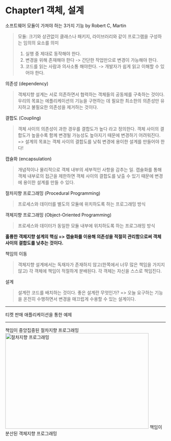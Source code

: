 Chapter1 객체, 설계 
=================

소프트웨어 모듈이 가져야 하는 3가지 기능 by Robert C, Martin
>모듈: 크기와 상관없이 클래스나 패키지, 라이브러리와 같이 프로그램을 구성하는 임의의 요소를 의미
> 1. 실행 중 제대로 동작해야 한다. 
> 2. 변경을 위해 존재해야 한다 -> 간단한 작업만으로 변경이 가능해야 한다. 
> 3. 코드를 읽는 사람과 의사소통 해야한다. -> 개발자가 쉽게 읽고 이해할 수 있어야 한다. 

의존성 (dependency)
>객체지향 설계는 서로 의존하면서 협력하는 객체들의 공동체를 구축하는 것이다. 
>우리의 목표는 에플리케이션의 기능을 구현하는 데 필요한 최소한의 의존성만 유지하고 불필요한 의존성을 제거하는 것이다. 

결합도 (Coupling)
>객체 사이의 의존성이 과한 경우를 결합도가 높다 라고 정의한다. 
>객체 사이의 결합도가 높을수록 함께 변경될 가능성도 높아지기 때문에 변경하기 어려워진다. 
>=> 설계의 목표는 객체 사이의 결합도를 낮춰 변경에 용이한 설계를 만들어야 한다! 

캡슐화 (encapsulation)
>개념적이나 물리적으로 객체 내부의 세부적인 사항을 감추는 일. 
>캡슐화를 통해 객체 내부로의 접근을 제한하면 객체 사이의 결합도를 낮출 수 있기 때문에 변경에 용이한 설계를 만들 수 있다. 


절차지향 프로그래밍 (Procedural Programming)
>프로세스와 데이터를 별도의 모듈에 위치하도록 하는 프로그래밍 방식

객체지향 프로그래밍 (Object-Oriented Programming)
>프로세스와 데이터가 동일한 모듈 내부에 위치하도록 하는 프로그래밍 방식    



**훌륭한 객체지향 설계의 핵심 => 캡슐화를 이용해 의존성을 적절히 관리함으로써 객체 사이의 결합도를 낮추는 것이다.**  




책임의 이동
>객체지향 설계에서는 독재자가 존재하지 않고(한쪽에서 너무 많은 책임을 가지지 않고) 각 객체에 책임이 적절하게 분배된다. 
>각 객체는 자신을 스스로 책임진다.

설계
>설계란 코드를 배치하는 것이다. 
>좋은 설계란 무엇인가? => 오늘 요구하는 기능을 온전히 수행하면서 변경을 매끄럽게 수용할 수 있는 설계이다. 

***
티켓 판매 애플리케이션을 통한 예제
***
책임이 중앙집중된 절차지향 프로그래밍
<img src="/desktop/스크린샷/객체지향 프로그래밍.png" width="450px" height="300px" title="절차지향 프로그래밍"></img>
책임이 분산된 객체지향 프로그래밍
<!-- <img src="/path/to/img.jpg" width="40%" height="30%" title="객체지향 프로그래밍"></img> -->

